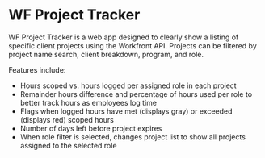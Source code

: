 # WF Project Tracker


WF Project Tracker is a web app designed to clearly show a listing of specific
client projects using the Workfront API. Projects can be filtered by project
name search, client breakdown, program, and role.

Features include:  
- Hours scoped vs. hours logged per assigned role in each project
- Remainder hours difference and percentage of hours used per role to better 
  track hours as employees log time
- Flags when logged hours have met (displays gray) or exceeded (displays red) 
  scoped hours 
- Number of days left before project expires
- When role filter is selected, changes project list to show all projects 
  assigned to the selected role
